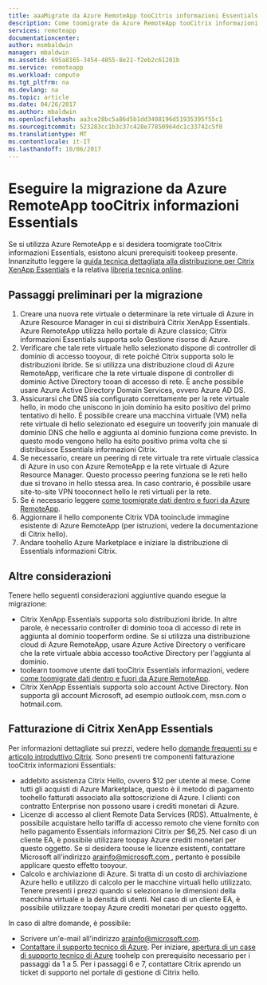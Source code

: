 ```yaml
---
title: aaaMigrate da Azure RemoteApp tooCitrix informazioni Essentials | Documenti Microsoft
description: Come toomigrate da Azure RemoteApp tooCitrix informazioni Essentials
services: remoteapp
documentationcenter: 
author: msmbaldwin
manager: mbaldwin
ms.assetid: 695a8165-3454-4855-8e21-f2eb2c61201b
ms.service: remoteapp
ms.workload: compute
ms.tgt_pltfrm: na
ms.devlang: na
ms.topic: article
ms.date: 04/26/2017
ms.author: mbaldwin
ms.openlocfilehash: aa3ce28bc5a86d5b1dd3408196d51935395f55c1
ms.sourcegitcommit: 523283cc1b3c37c428e77850964dc1c33742c5f0
ms.translationtype: MT
ms.contentlocale: it-IT
ms.lasthandoff: 10/06/2017
---
```

# <a name="migrate-from-azure-remoteapp-toocitrix-xenapp-essentials"></a>Eseguire la migrazione da Azure RemoteApp tooCitrix informazioni Essentials

Se si utilizza Azure RemoteApp e si desidera toomigrate tooCitrix informazioni Essentials, esistono alcuni prerequisiti tookeep presente. Innanzitutto leggere la [guida tecnica dettagliata alla distribuzione per Citrix XenApp Essentials](https://docs.citrix.com/content/dam/docs/en-us/citrix-cloud/downloads/xenapp-essentials-deployment-guide.pdf) e la relativa [libreria tecnica online](http://docs.citrix.com/en-us/citrix-cloud/xenapp-and-xendesktop-service/xenapp-essentials.html). 

## <a name="prerequisite-steps-for-migration"></a>Passaggi preliminari per la migrazione

1. Creare una nuova rete virtuale o determinare la rete virtuale di Azure in Azure Resource Manager in cui si distribuirà Citrix XenApp Essentials. Azure RemoteApp utilizza hello portale di Azure classico; Citrix informazioni Essentials supporta solo Gestione risorse di Azure.  
2. Verificare che tale rete virtuale hello selezionato dispone di controller di dominio di accesso tooyour, di rete poiché Citrix supporta solo le distribuzioni ibride. Se si utilizza una distribuzione cloud di Azure RemoteApp, verificare che la rete virtuale dispone di controller di dominio Active Directory tooan di accesso di rete. È anche possibile usare Azure Active Directory Domain Services, ovvero Azure AD DS. 
3. Assicurarsi che DNS sia configurato correttamente per la rete virtuale hello, in modo che uniscono in join dominio ha esito positivo del primo tentativo di hello. È possibile creare una macchina virtuale (VM) nella rete virtuale di hello selezionato ed eseguire un tooverify join manuale di dominio DNS che hello e aggiunta al dominio funziona come previsto. In questo modo vengono hello ha esito positivo prima volta che si distribuisce Essentials informazioni Citrix. 
4. Se necessario, creare un peering di rete virtuale tra rete virtuale classica di Azure in uso con Azure RemoteApp e la rete virtuale di Azure Resource Manager. Questo processo peering funziona se le reti hello due si trovano in hello stessa area. In caso contrario, è possibile usare site-to-site VPN tooconnect hello le reti virtuali per la rete. 
5. Se è necessario leggere [come toomigrate dati dentro e fuori da Azure RemoteApp](remoteapp-migrate.md). 
6. Aggiornare il hello componente Citrix VDA tooinclude immagine esistente di Azure RemoteApp (per istruzioni, vedere la documentazione di Citrix hello). 
7. Andare toohello Azure Marketplace e iniziare la distribuzione di Essentials informazioni Citrix.

## <a name="other-considerations"></a>Altre considerazioni

Tenere hello seguenti considerazioni aggiuntive quando esegue la migrazione:
- Citrix XenApp Essentials supporta solo distribuzioni ibride. In altre parole, è necessario controller di dominio tooa di accesso di rete in aggiunta al dominio tooperform ordine. Se si utilizza una distribuzione cloud di Azure RemoteApp, usare Azure Active Directory o verificare che la rete virtuale abbia accesso tooActive Directory per l'aggiunta al dominio. 
- toolearn toomove utente dati tooCitrix Essentials informazioni, vedere [come toomigrate dati dentro e fuori da Azure RemoteApp](remoteapp-migrate.md). 
- Citrix XenApp Essentials supporta solo account Active Directory. Non supporta gli account Microsoft, ad esempio outlook.com, msn.com o hotmail.com. 

## <a name="citrix-xenapp-essentials-billing"></a>Fatturazione di Citrix XenApp Essentials

Per informazioni dettagliate sui prezzi, vedere hello [domande frequenti su](https://www.citrix.com/global-partners/microsoft/resources/xenapp-essentials-faq.html#tab-30699) e [articolo introduttivo Citrix](https://www.citrix.com/global-partners/microsoft/remote-app.html). Sono presenti tre componenti fatturazione tooCitrix informazioni Essentials:

- addebito assistenza Citrix Hello, ovvero $12 per utente al mese. Come tutti gli acquisti di Azure Marketplace, questo è il metodo di pagamento toohello fatturati associato alla sottoscrizione di Azure. I clienti con contratto Enterprise non possono usare i crediti monetari di Azure. 
- Licenze di accesso al client Remote Data Services (RDS). Attualmente, è possibile acquistare hello tariffa di accesso remoto che viene fornito con hello pagamento Essentials informazioni Citrix per $6,25. Nel caso di un cliente EA, è possibile utilizzare toopay Azure crediti monetari per questo oggetto. Se si desidera toouse le licenze esistenti, contattare Microsoft all'indirizzo [ arainfo@microsoft.com ](mailto:arainfo@microsoft.com), pertanto è possibile applicare questo effetto tooyour. 
- Calcolo e archiviazione di Azure. Si tratta di un costo di archiviazione Azure hello e utilizzo di calcolo per le macchine virtuali hello utilizzato. Tenere presenti i prezzi quando si selezionano le dimensioni della macchina virtuale e la densità di utenti. Nel caso di un cliente EA, è possibile utilizzare toopay Azure crediti monetari per questo oggetto.

In caso di altre domande, è possibile:
- Scrivere un'e-mail all'indirizzo [arainfo@microsoft.com](mailto:arainfo@microsoft.com).
- [Contattare il supporto tecnico di Azure](https://portal.azure.com/?#blade/Microsoft_Azure_Support/HelpAndSupportBlade). Per iniziare, [apertura di un case di supporto tecnico di Azure](https://portal.azure.com/?#blade/Microsoft_Azure_Support/HelpAndSupportBlade) toohelp con prerequisito necessario per i passaggi da 1 a 5. Per i passaggi 6 e 7, contattare Citrix aprendo un ticket di supporto nel portale di gestione di Citrix hello. 
